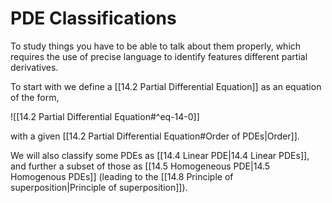 # PDE Classifications

To study things you have to be able to talk about them properly, which requires the use of precise language to identify features different partial derivatives.

To start with we define a [[14.2 Partial Differential Equation]] as an equation of the form,

![[14.2 Partial Differential Equation#^eq-14-0]]

with a given [[14.2 Partial Differential Equation#Order of PDEs|Order]]. 

We will also classify some PDEs as [[14.4 Linear PDE|14.4 Linear PDEs]], and further a subset of those as [[14.5 Homogeneous PDE|14.5 Homogenous PDEs]] (leading to the [[14.8  Principle of superposition|Principle of superposition]]).
